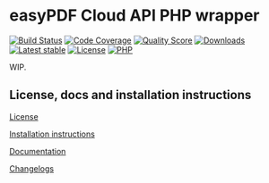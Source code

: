 easyPDF Cloud API PHP wrapper
=============================

[![Build Status](https://travis-ci.org/MarioBlazek/easy-pdf-cloud.svg?branch=master)](https://travis-ci.org/MarioBlazek/easy-pdf-cloud)
[![Code Coverage](https://img.shields.io/codecov/c/github/MarioBlazek/easy-pdf-cloud.svg?style=flat-square)](https://codecov.io/gh/MarioBlazek/easy-pdf-cloud)
[![Quality Score](https://img.shields.io/scrutinizer/g/MarioBlazek/easy-pdf-cloud.svg?style=flat-square)](https://scrutinizer-ci.com/g/MarioBlazek/easy-pdf-cloud)
[![Downloads](https://img.shields.io/packagist/dt/marioblazek/easy-pdf-cloud.svg?style=flat-square)](https://packagist.org/packages/marioblazek/easy-pdf-cloud/stats)
[![Latest stable](https://img.shields.io/packagist/v/marioblazek/easy-pdf-cloud.svg?style=flat-square)](https://packagist.org/packages/marioblazek/easy-pdf-cloud)
[![License](https://img.shields.io/github/license/MarioBlazek/easy-pdf-cloud.svg?style=flat-square)](LICENSE)
[![PHP](https://img.shields.io/badge/php-%3E%3D%207.1-8892BF.svg?style=flat-square)](https://secure.php.net/)

WIP.

License, docs and installation instructions
-------------------------------------------

[License](LICENSE)

[Installation instructions](doc/INSTALL.md)

[Documentation](doc/DOC.md)

[Changelogs](doc/CHANGELOG.md)
